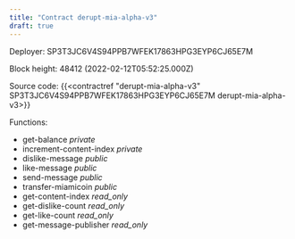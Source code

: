 ```yaml
---
title: "Contract derupt-mia-alpha-v3"
draft: true
---
```

Deployer: SP3T3JC6V4S94PPB7WFEK17863HPG3EYP6CJ65E7M


 



Block height: 48412 (2022-02-12T05:52:25.000Z)

Source code: {{<contractref "derupt-mia-alpha-v3" SP3T3JC6V4S94PPB7WFEK17863HPG3EYP6CJ65E7M derupt-mia-alpha-v3>}}

Functions:

* get-balance _private_
* increment-content-index _private_
* dislike-message _public_
* like-message _public_
* send-message _public_
* transfer-miamicoin _public_
* get-content-index _read_only_
* get-dislike-count _read_only_
* get-like-count _read_only_
* get-message-publisher _read_only_
